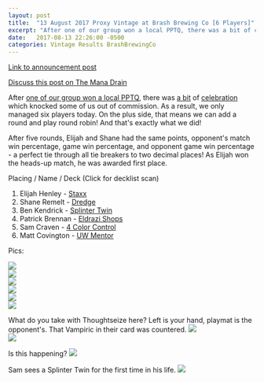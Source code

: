 ```yaml
---
layout: post
title:  "13 August 2017 Proxy Vintage at Brash Brewing Co [6 Players]"
excerpt: "After one of our group won a local PPTQ, there was a bit of celebration which knocked some of us out of comission. As a result, we only managed six players today. On the plus side, that means we can add a round and play round robin! And that's exactly what we did!"
date:   2017-08-13 22:26:00 -0500
categories: Vintage Results BrashBrewingCo
---
```

[Link to announcement post](http://themanadrain.com/topic/1392/8-13-17-houston-tx-100-proxy-vintage-brash-brewing-co)

[Discuss this post on The Mana Drain](http://themanadrain.com/topic/1420/13-august-2017-proxy-vintage-at-brash-brewing-co-6-players)

After [one of our group won a local PPTQ](https://twitter.com/TexasLhurgoyfs/status/896547741362532352), there was [a bit](https://twitter.com/TexasLhurgoyfs/status/896570041977720832) of [celebration](https://twitter.com/TexasLhurgoyfs/status/896581997317025792) which knocked some of us out of commission. As a result, we only managed six players today. On the plus side, that means we can add a round and play round robin! And that's exactly what we did!

After five rounds, Elijah and Shane had the same points, opponent's match win percentage, game win percentage, and opponent game win percentage - a perfect tie through all tie breakers to two decimal places! As Elijah won the heads-up match, he was awarded first place.

Placing / Name / Deck (Click for decklist scan)
1. Elijah Henley - [Staxx](https://images.lonestarlhurgoyfs.com/2017/08/13/deck-1.jpg)
2. Shane Remelt - [Dredge](https://images.lonestarlhurgoyfs.com/2017/08/13/deck-2.jpg)
3. Ben Kendrick - [Splinter Twin](https://images.lonestarlhurgoyfs.com/2017/08/13/deck-3.jpg)
4. Patrick Brennan - [Eldrazi Shops](https://images.lonestarlhurgoyfs.com/2017/08/13/deck-4.jpg)
5. Sam Craven - [4 Color Control](https://images.lonestarlhurgoyfs.com/2017/08/13/deck-5.jpg)
6. Matt Covington - [UW Mentor](https://images.lonestarlhurgoyfs.com/2017/08/13/deck-6.jpg)

Pics:

![](https://images.lonestarlhurgoyfs.com/2017/08/13/1.jpg)  
![](https://images.lonestarlhurgoyfs.com/2017/08/13/2.jpg)  
![](https://images.lonestarlhurgoyfs.com/2017/08/13/3.jpg)  
![](https://images.lonestarlhurgoyfs.com/2017/08/13/4.jpg)  
![](https://images.lonestarlhurgoyfs.com/2017/08/13/5.jpg)  
![](https://images.lonestarlhurgoyfs.com/2017/08/13/6.jpg)  

What do you take with Thoughtseize here? Left is your hand, playmat is the opponent's. That Vampiric in their card was countered.
![](https://images.lonestarlhurgoyfs.com/2017/08/13/7.jpg)  
![](https://images.lonestarlhurgoyfs.com/2017/08/13/8.jpg)  

Is this happening?
![](https://images.lonestarlhurgoyfs.com/2017/08/13/9.jpg)  

Sam sees a Splinter Twin for the first time in his life.
![](https://images.lonestarlhurgoyfs.com/2017/08/13/10.jpg)  